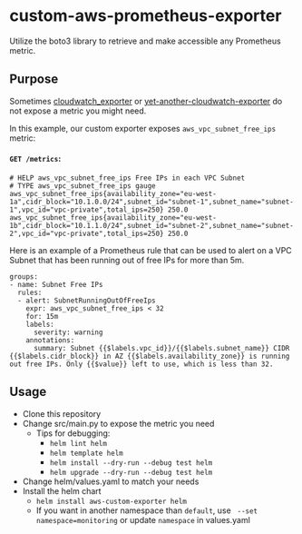 # custom-aws-prometheus-exporter
Utilize the boto3 library to retrieve and make accessible any Prometheus metric.

## Purpose
Sometimes [cloudwatch_exporter](https://github.com/prometheus/cloudwatch_exporter) or [yet-another-cloudwatch-exporter](https://github.com/nerdswords/yet-another-cloudwatch-exporter) do not expose a metric you might need. 

In this example, our custom exporter exposes `aws_vpc_subnet_free_ips` metric:

#### `GET /metrics`:
```
# HELP aws_vpc_subnet_free_ips Free IPs in each VPC Subnet
# TYPE aws_vpc_subnet_free_ips gauge
aws_vpc_subnet_free_ips{availability_zone="eu-west-1a",cidr_block="10.1.0.0/24",subnet_id="subnet-1",subnet_name="subnet-1",vpc_id="vpc-private",total_ips=250} 250.0
aws_vpc_subnet_free_ips{availability_zone="eu-west-1b",cidr_block="10.1.1.0/24",subnet_id="subnet-2",subnet_name="subnet-2",vpc_id="vpc-private",total_ips=250} 250.0
```

Here is an example of a Prometheus rule that can be used to alert on a VPC Subnet that has been running out of free IPs for more than 5m.
```
groups:
- name: Subnet Free IPs
  rules:
  - alert: SubnetRunningOutOfFreeIps
    expr: aws_vpc_subnet_free_ips < 32
    for: 15m
    labels:
      severity: warning
    annotations:
      summary: Subnet {{$labels.vpc_id}}/{{$labels.subnet_name}} CIDR {{$labels.cidr_block}} in AZ {{$labels.availability_zone}} is running out free IPs. Only {{$value}} left to use, which is less than 32.
```

## Usage

- Clone this repository
- Change src/main.py to expose the metric you need
  - Tips for debugging:
    - `helm lint helm`
    - `helm template helm`
    - `helm install --dry-run --debug test helm`
    - `helm upgrade --dry-run --debug test helm`
- Change helm/values.yaml to match your needs
- Install the helm chart
  - `helm install aws-custom-exporter helm`
  - If you want in another namespace than `default`, use ` --set namespace=monitoring` or update `namespace` in values.yaml
